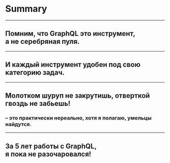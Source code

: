 # Summary

-----

## Помним, что GraphQL это инструмент, <br/>а не серебряная пуля.

-----

## И каждый инструмент удобен под свою категорию задач.

-----

## Молотком шуруп не закрутишь, отверткой гвоздь не забьешь!

### – это практически нереально, хотя я полагаю, умельцы найдутся. <!-- .element: class="fragment gray" -->

-----

## За 5 лет работы с GraphQL, <br/>я пока не разочаровался!
